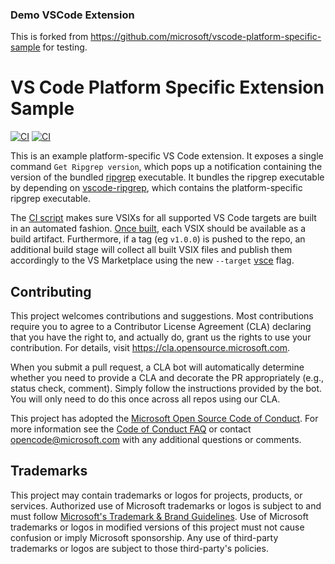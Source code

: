 ### Demo VSCode Extension
This is forked from https://github.com/microsoft/vscode-platform-specific-sample for testing.

# VS Code Platform Specific Extension Sample

[![CI](https://github.com/microsoft/vscode-platform-specific-sample/actions/workflows/ci.yml/badge.svg)](https://github.com/microsoft/vscode-platform-specific-sample/actions/workflows/ci.yml) 
[![CI](https://badgen.net/vs-marketplace/v/joaomoreno.vscode-platform-specific-sample)](https://marketplace.visualstudio.com/items?itemName=joaomoreno.vscode-platform-specific-sample)

This is an example platform-specific VS Code extension. It exposes a single command `Get Ripgrep version`, which pops up a notification containing the version of the bundled [ripgrep](https://github.com/BurntSushi/ripgrep) executable. It bundles the ripgrep executable by depending on [vscode-ripgrep](https://github.com/microsoft/vscode-ripgrep), which contains the platform-specific ripgrep executable.

The [CI script](https://github.com/microsoft/vscode-platform-specific-sample/actions/workflows/ci.yml) makes sure VSIXs for all supported VS Code targets are built in an automated fashion. [Once built](https://github.com/microsoft/vscode-platform-specific-sample/actions/runs/1059200691), each VSIX should be available as a build artifact. Furthermore, if a tag (eg `v1.0.0`) is pushed to the repo, an additional build stage will collect all built VSIX files and publish them accordingly to the VS Marketplace using the new `--target` [vsce](https://github.com/microsoft/vscode-vsce) flag.

## Contributing

This project welcomes contributions and suggestions.  Most contributions require you to agree to a
Contributor License Agreement (CLA) declaring that you have the right to, and actually do, grant us
the rights to use your contribution. For details, visit https://cla.opensource.microsoft.com.

When you submit a pull request, a CLA bot will automatically determine whether you need to provide
a CLA and decorate the PR appropriately (e.g., status check, comment). Simply follow the instructions
provided by the bot. You will only need to do this once across all repos using our CLA.

This project has adopted the [Microsoft Open Source Code of Conduct](https://opensource.microsoft.com/codeofconduct/).
For more information see the [Code of Conduct FAQ](https://opensource.microsoft.com/codeofconduct/faq/) or
contact [opencode@microsoft.com](mailto:opencode@microsoft.com) with any additional questions or comments.

## Trademarks

This project may contain trademarks or logos for projects, products, or services. Authorized use of Microsoft 
trademarks or logos is subject to and must follow 
[Microsoft's Trademark & Brand Guidelines](https://www.microsoft.com/en-us/legal/intellectualproperty/trademarks/usage/general).
Use of Microsoft trademarks or logos in modified versions of this project must not cause confusion or imply Microsoft sponsorship.
Any use of third-party trademarks or logos are subject to those third-party's policies.
